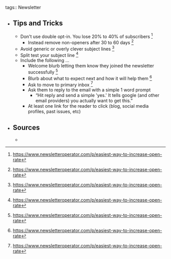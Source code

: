 tags:: Newsletter

- ## Tips and Tricks
	- Don't use double opt-in. You lose 20% to 40% of subscribers [^1]
		- Instead remove non-openers after 30 to 60 days [^1]
	- Avoid generic or overly clever subject lines [^1]
	- Split test your subject line [^1]
	- Include the following ...
		- Welcome blurb letting them know they joined the newsletter successfully [^1]
		- Blurb about what to expect next and how it will help them [^1]
		- Ask to move to primary inbox [^1]
		- Ask them to reply to the email with a simple 1 word prompt
			- “Hit reply and send a simple 'yes.' It tells google (and other email providers) you actually want to get this.”
		- At least one link for the reader to click (blog, social media profiles, past issues, etc)
- ## Sources
	- [^1]: https://www.newsletteroperator.com/p/easiest-way-to-increase-open-rate